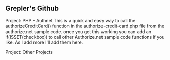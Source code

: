 ## Grepler's Github

Project: PHP - Authnet
This is a quick and easy way to call the authorizeCreditCard() function in the authorize-credit-card.php file from the authorize.net sample code. once you get this working you can add an if(ISSET(checkbox)) to call other Authorize.net sample code functions if you like. As I add more I'll add them here. 


Project: Other Projects
